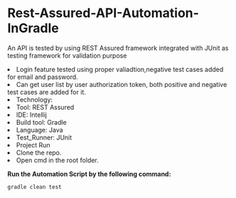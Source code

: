 # Rest-Assured-API-Automation-InGradle

An API is tested by using REST Assured framework integrated with JUnit as testing framework for validation purpose

<li>Login feature tested using proper valiadtion,negative test cases added for email and password.</li>
<li> Can get user list by user authorization token, both positive and negative test cases are added for it.</li>

<li> Technology: </li>
<li> Tool: REST Assured </li>
<li> IDE: Intellij </li> 
<li> Build tool: Gradle </li>
<li> Language: Java </li>
<li> Test_Runner: JUnit </li>

<li>  Project Run </li>
<li>  Clone the repo. </li>
<li>  Open cmd in the root folder. </li>



**Run the Automation Script by the following command:**
```
gradle clean test 

```






